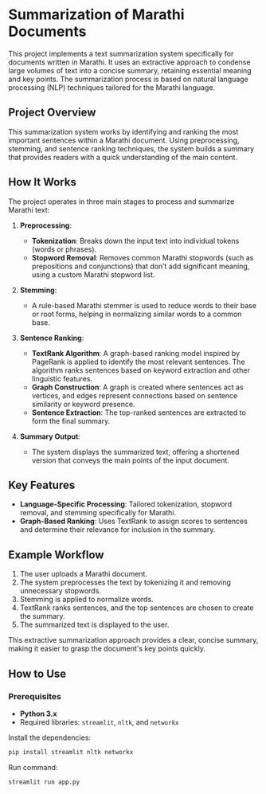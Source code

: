 # Summarization of Marathi Documents

This project implements a text summarization system specifically for documents written in Marathi. It uses an extractive approach to condense large volumes of text into a concise summary, retaining essential meaning and key points. The summarization process is based on natural language processing (NLP) techniques tailored for the Marathi language.

## Project Overview

This summarization system works by identifying and ranking the most important sentences within a Marathi document. Using preprocessing, stemming, and sentence ranking techniques, the system builds a summary that provides readers with a quick understanding of the main content.

## How It Works

The project operates in three main stages to process and summarize Marathi text:

1. **Preprocessing**: 
   - **Tokenization**: Breaks down the input text into individual tokens (words or phrases).
   - **Stopword Removal**: Removes common Marathi stopwords (such as prepositions and conjunctions) that don’t add significant meaning, using a custom Marathi stopword list.
   
2. **Stemming**: 
   - A rule-based Marathi stemmer is used to reduce words to their base or root forms, helping in normalizing similar words to a common base.

3. **Sentence Ranking**:
   - **TextRank Algorithm**: A graph-based ranking model inspired by PageRank is applied to identify the most relevant sentences. The algorithm ranks sentences based on keyword extraction and other linguistic features.
   - **Graph Construction**: A graph is created where sentences act as vertices, and edges represent connections based on sentence similarity or keyword presence.
   - **Sentence Extraction**: The top-ranked sentences are extracted to form the final summary.

4. **Summary Output**: 
   - The system displays the summarized text, offering a shortened version that conveys the main points of the input document.

## Key Features
- **Language-Specific Processing**: Tailored tokenization, stopword removal, and stemming specifically for Marathi.
- **Graph-Based Ranking**: Uses TextRank to assign scores to sentences and determine their relevance for inclusion in the summary.

## Example Workflow
1. The user uploads a Marathi document.
2. The system preprocesses the text by tokenizing it and removing unnecessary stopwords.
3. Stemming is applied to normalize words.
4. TextRank ranks sentences, and the top sentences are chosen to create the summary.
5. The summarized text is displayed to the user.

This extractive summarization approach provides a clear, concise summary, making it easier to grasp the document's key points quickly.

## How to Use

### Prerequisites
- **Python 3.x**
- Required libraries: `streamlit`, `nltk`, and `networkx`

Install the dependencies:
```bash
pip install streamlit nltk networkx
```

Run command:
```bash
streamlit run app.py
```
